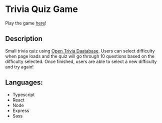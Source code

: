 # Trivia Quiz Game

Play the game [here](https://reactquiz52.herokuapp.com/)!

## Description

Small trivia quiz using [Open Trivia Daatabase](https://opentdb.com/). Users can select difficulty when page loads and the quiz will go through 10 questions based on the difficulty selected. Once finished, users are able to select a new difficulty and try again!

## Languages:

- Typescript
- React
- Node
- Express
- Sass


